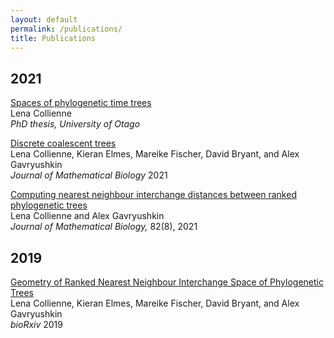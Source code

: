 ```yaml
---
layout: default
permalink: /publications/
title: Publications
---
```



## 2021

[Spaces of phylogenetic time trees](publications/phd_thesis.pdf)<br>
  Lena Collienne<br>
  *PhD thesis, University of Otago*

[Discrete coalescent trees](https://link.springer.com/article/10.1007/s00285-021-01685-0)<br>
  Lena Collienne, Kieran Elmes, Mareike Fischer, David Bryant, and Alex Gavryushkin<br>
  *Journal of Mathematical Biology* 2021<br>

[Computing nearest neighbour interchange distances between ranked phylogenetic trees](https://doi.org/10.1007/s00285-021-01567-5)<br>
  Lena Collienne and Alex Gavryushkin<br>
  *Journal of Mathematical Biology,* 82(8), 2021<br>


## 2019

[Geometry of Ranked Nearest Neighbour Interchange Space of Phylogenetic Trees](http://dx.doi.org/10.1101/2019.12.19.883603)  
Lena Collienne, Kieran Elmes, Mareike Fischer, David Bryant, and Alex Gavryushkin<br>
  *bioRxiv* 2019<br>
